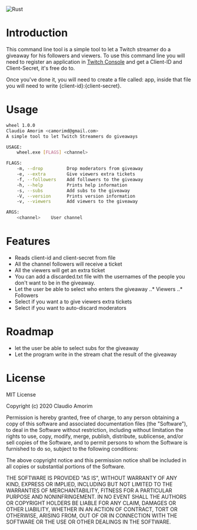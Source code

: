 ![Rust](https://github.com/camorimd/wheel-rust/workflows/Rust/badge.svg)

# Introduction
This command line tool is a simple tool to let a Twitch streamer do a giveaway for his followers and viewers.
To use this command line you will need to register an application in [Twitch Console](https://dev.twitch.tv) and
get a Client-ID and Client-Secret, it's free do to.

Once you've done it, you will need to create a file called: app, inside that file you will need to write 
{client-id}:{client-secret}. 

# Usage
```bash
wheel 1.0.0
Claudio Amorim <camorimd@gmail.com>
A simple tool to let Twitch Streamers do giveaways

USAGE:
    wheel.exe [FLAGS] <channel>

FLAGS:
    -m, --drop         Drop moderators from giveaway
    -e, --extra        Give viewers extra tickets
    -f, --followers    Add followers to the giveaway
    -h, --help         Prints help information
    -s, --subs         Add subs to the giveaway
    -V, --version      Prints version information
    -v, --viewers      Add viewers to the giveaway

ARGS:
    <channel>    User channel
```

# Features
* Reads client-id and client-secret from file
* All the channel followers will receive a ticket
* All the viewers will get an extra ticket
* You can add a discarded.txt file with the usernames of the people you don't want to be in the giveaway.
* Let the user be able to select who enters the giveaway
..* Viewers
..* Followers
* Select if you want a to give viewers extra tickets
* Select if you want to auto-discard moderators

# Roadmap
* let the user be able to select subs for the giveaway
* Let the program write in the stream chat the result of the giveaway


# License
MIT License

Copyright (c) 2020 Claudio Amorim

Permission is hereby granted, free of charge, to any person obtaining a copy
of this software and associated documentation files (the "Software"), to deal
in the Software without restriction, including without limitation the rights
to use, copy, modify, merge, publish, distribute, sublicense, and/or sell
copies of the Software, and to permit persons to whom the Software is
furnished to do so, subject to the following conditions:

The above copyright notice and this permission notice shall be included in all
copies or substantial portions of the Software.

THE SOFTWARE IS PROVIDED "AS IS", WITHOUT WARRANTY OF ANY KIND, EXPRESS OR
IMPLIED, INCLUDING BUT NOT LIMITED TO THE WARRANTIES OF MERCHANTABILITY,
FITNESS FOR A PARTICULAR PURPOSE AND NONINFRINGEMENT. IN NO EVENT SHALL THE
AUTHORS OR COPYRIGHT HOLDERS BE LIABLE FOR ANY CLAIM, DAMAGES OR OTHER
LIABILITY, WHETHER IN AN ACTION OF CONTRACT, TORT OR OTHERWISE, ARISING FROM,
OUT OF OR IN CONNECTION WITH THE SOFTWARE OR THE USE OR OTHER DEALINGS IN THE
SOFTWARE.
